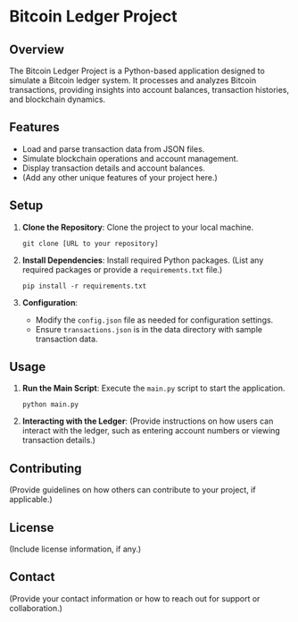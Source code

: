 
# Bitcoin Ledger Project

## Overview
The Bitcoin Ledger Project is a Python-based application designed to simulate a Bitcoin ledger system. It processes and analyzes Bitcoin transactions, providing insights into account balances, transaction histories, and blockchain dynamics.

## Features
- Load and parse transaction data from JSON files.
- Simulate blockchain operations and account management.
- Display transaction details and account balances.
- (Add any other unique features of your project here.)

## Setup
1. **Clone the Repository**: Clone the project to your local machine.
   ```
   git clone [URL to your repository]
   ```

2. **Install Dependencies**: Install required Python packages. (List any required packages or provide a `requirements.txt` file.)
   ```
   pip install -r requirements.txt
   ```

3. **Configuration**: 
   - Modify the `config.json` file as needed for configuration settings.
   - Ensure `transactions.json` is in the data directory with sample transaction data.

## Usage
1. **Run the Main Script**: Execute the `main.py` script to start the application.
   ```
   python main.py
   ```

2. **Interacting with the Ledger**: (Provide instructions on how users can interact with the ledger, such as entering account numbers or viewing transaction details.)

## Contributing
(Provide guidelines on how others can contribute to your project, if applicable.)

## License
(Include license information, if any.)

## Contact
(Provide your contact information or how to reach out for support or collaboration.)

